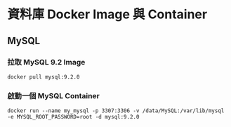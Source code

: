 # 資料庫 Docker Image 與 Container
## MySQL
### 拉取 MySQL 9.2 Image
```shell
docker pull mysql:9.2.0
```
### 啟動一個 MySQL Container
```shell
docker run --name my_mysql -p 3307:3306 -v /data/MySQL:/var/lib/mysql -e MYSQL_ROOT_PASSWORD=root -d mysql:9.2.0
```
